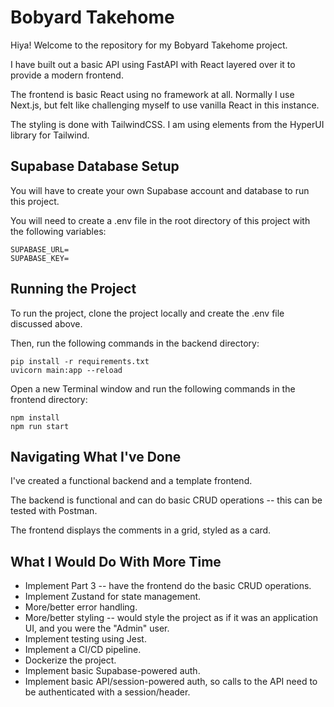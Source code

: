 # Bobyard Takehome

Hiya! Welcome to the repository for my Bobyard Takehome project.

I have built out a basic API using FastAPI with React layered over it to provide a modern frontend.

The frontend is basic React using no framework at all. Normally I use Next.js, but felt like challenging myself to use vanilla React in this instance.

The styling is done with TailwindCSS. I am using elements from the HyperUI library for Tailwind.

## Supabase Database Setup

You will have to create your own Supabase account and database to run this project.

You will need to create a .env file in the root directory of this project with the following variables:

```
SUPABASE_URL=
SUPABASE_KEY=
```

## Running the Project

To run the project, clone the project locally and create the .env file discussed above.

Then, run the following commands in the backend directory:

```
pip install -r requirements.txt
uvicorn main:app --reload
```

Open a new Terminal window and run the following commands in the frontend directory:

```
npm install
npm run start
```

## Navigating What I've Done

I've created a functional backend and a template frontend.

The backend is functional and can do basic CRUD operations -- this can be tested with Postman.

The frontend displays the comments in a grid, styled as a card.

## What I Would Do With More Time

- Implement Part 3 -- have the frontend do the basic CRUD operations.
- Implement Zustand for state management.
- More/better error handling.
- More/better styling -- would style the project as if it was an application UI, and you were the "Admin" user.
- Implement testing using Jest.
- Implement a CI/CD pipeline.
- Dockerize the project.
- Implement basic Supabase-powered auth.
- Implement basic API/session-powered auth, so calls to the API need to be authenticated with a session/header.